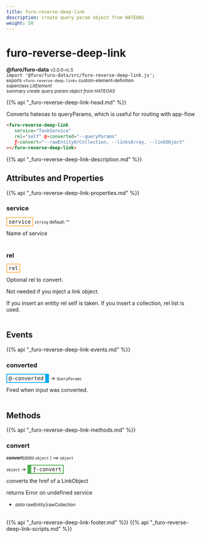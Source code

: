 ```yaml
---
title: furo-reverse-deep-link
description: create query param object from HATEOAS
weight: 50
---
```


# furo-reverse-deep-link
**@furo/furo-data** <small>v2.0.0-rc.5</small>
<br>`import '@furo/furo-data/src/furo-reverse-deep-link.js';`<small>
<br>exports `<furo-reverse-deep-link>` custom-element-definition
<br>superclass *LitElement*</small>
<br><small>summary *create query param object from HATEOAS*</small>

{{% api "_furo-reverse-deep-link-head.md" %}}

Converts hateoas to queryParams, which is useful for routing with app-flow


```html
<furo-reverse-deep-link
   service="TaskService"
   rel="self" @-converted="--queryParams"
   ƒ-convert="--rawEntityOrCollection, --linksArray, --linkObject"
></furo-reverse-deep-link>
```

{{% api "_furo-reverse-deep-link-description.md" %}}


## Attributes and Properties
{{% api "_furo-reverse-deep-link-properties.md" %}}





### **service**

<span  style="border-width:2px; border-style: solid;border-color:  rgb(255, 182, 91);font-family:monospace; padding:2px 4px;">service</span>
<small>`string` default: **&#39;&#39;**</small>

Name of service
<br><br>


### **rel**

<span  style="border-width:2px; border-style: solid;border-color:  rgb(255, 182, 91);font-family:monospace; padding:2px 4px;">rel</span>
</small>

Optional rel to convert.

Not needed if you inject a link object.

If you insert an entity rel self is taken. If you insert a collection, rel list is used.
<br><br>
## Events
{{% api "_furo-reverse-deep-link-events.md" %}}

### **converted**
<span  style="border-width:2px 10px 2px 2px; border-style: solid;border-color:  rgb(2, 168, 244);font-family:monospace; padding:2px 4px;">@-converted</span>
→ <small>`QueryParams`</small>

 Fired when input was converted.
<br><br>

## Methods
{{% api "_furo-reverse-deep-link-methods.md" %}}


### **convert**
<small>**convert**(*data* `object` ) ⟹ `object`</small>

<small>`object` </small> →
<span  style="border-width:2px 2px 2px 10px; border-style: solid;border-color:  rgb(76, 175, 80);font-family:monospace; padding:2px 4px;">ƒ-convert</span>

converts the href of a LinkObject

returns Error on undefined service

- <small>*data* rawEntity|rawCollection</small>
<br><br>








{{% api "_furo-reverse-deep-link-footer.md" %}}
{{% api "_furo-reverse-deep-link-scripts.md" %}}
